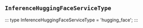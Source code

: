 ## `InferenceHuggingFaceServiceType`
:::
type InferenceHuggingFaceServiceType = 'hugging_face';
:::
